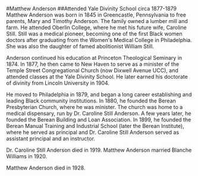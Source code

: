 #Matthew Anderson
##Attended Yale Divinity School circa 1877-1879
Matthew Anderson was born in 1845 in Greencastle, Pennsylvania to free parents, Mary and Timothy Anderson. The family owned a lumber mill and farm. He attended Oberlin College, where he met his future wife, Caroline Still. Still was a medical pioneer, becoming one of the first Black women doctors after graduating from the Women's Medical College in Philadelphia. She was also the daughter of famed abolitionist William Still.

Anderson continued his education at Princeton Theological Seminary in 1874. In 1877, he then came to New Haven to serve as a minister of the Temple Street Congregational Church (now Dixwell Avenue UCC), and attended classes at the Yale Divinity School. He later earned his doctorate of divinity from Lincoln University in 1904.

He moved to Philadelphia in 1879, and began a long career establishing and leading Black community institutions. In 1880, he  founded the Berean Presbyterian Church, where he was minister. The church was home to a medical dispensary, run by Dr. Caroline Still Anderson.  A few years later, he founded the Berean Building and Loan Association. In 1899, he founded the Berean Manual Training and Industrial School (later the Berean Institute), where he served as principal and Dr. Caroline Still Anderson served as assistant principal and an instructor. 

Dr. Caroline Still Anderson died in 1919. Matthew Anderson married Blanche Williams in 1920.

Matthew Anderson died in 1928.
